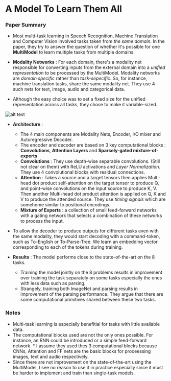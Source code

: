 # A Model To Learn Them All

### Paper Summary

* Most multi-task learning in Speech Recognition, Machine Translation and Computer Vision involved tasks taken from *the same domain*. In the paper, they try to answer the question of whether it's possible for one **MultiModel** to learn multiple tasks from multiple domains.

* **Modality Networks** : For each domain, there's a modality net responsible for converting inputs from the external domain into a *unified representation* to be processed by the MultiModel. Modality networks are *domain specific* rather than *task-sepecific*. So, for instance, machine translation tasks, share the same modality net. They use 4 such nets for text, image, audio and categorical data.

* Although the easy choice was to set a fixed size for the unified representation across all tasks, they chose to make it variable-sized.

![alt text](https://adriancolyer.files.wordpress.com/2018/01/one-model-fig-2.jpeg?w=640)
* **Architecture** : 
    * The 4 main components are Modality Nets, Encoder, I/O mixer and Autoregressive Decoder. 
    * The encoder and decoder are based on 3 key computational blocks : **Convolutions**, **Attention Layers** and **Sparsely-gated mixture-of-experts**  
    * **Convolutions** : They use depth-wise separable convolutions. (Still not clear on them) with ReLU activations and *Layer Normalization.* They use 4 convolutional blocks with residual connections.
    *  **Attention** : Takes a source and a target tensors then applies Multi-head dot product self-attention on the target tensor to produce Q, and point-wise convolutions on the input source to produce K, V. Then another Multi-head dot product attention is applied on Q, K and V to produce the attended source. They use *timing signals* which are somehome similar to positional encodings.
    * **Mixture of Experts** : a collection of small feed-forward networks with a gating network that selects a combination of these networks to process the input.
    
* To allow the decoder to produce outputs for different tasks even with the same modality, they would start decoding with a command-token, such as To-English or To-Parse-Tree. We learn an embedding vector corresponding to each of the tokens during training. 

* **Results** : The model performs close to the state-of-the-art on the 8 tasks. 
    * Training the model jointly on the 8 problems results in improvement over training the task separately on some tasks especially the ones with less data such as parsing.
    * Strangely, training both ImageNet and parsing results in improvement of the parsing performance. They argue that there are some computational primitives shared between these two tasks.

### Notes
* Multi-task learning is especially benefitial for tasks with little available data.
* The computational blocks used are not the only ones possible. For instance, an RNN could be introduced or a simple feed-forward network. * I assume they used thes 3 computational blocks because CNNs, Attention and FF nets are the basic blocks for proceessing images, text and audio respectively.
* Since there are not improvement on the state-of-the-art using the MultiModel, I see no reason to use it in practice especially since it must be harder to implement and train than single-task models.

